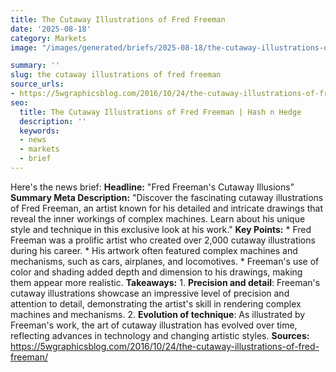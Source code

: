 ```yaml
---
title: The Cutaway Illustrations of Fred Freeman
date: '2025-08-18'
category: Markets
image: "/images/generated/briefs/2025-08-18/the-cutaway-illustrations-of-fred-freeman.svg"

summary: ''
slug: the cutaway illustrations of fred freeman
source_urls:
- https://5wgraphicsblog.com/2016/10/24/the-cutaway-illustrations-of-fred-freeman/
seo:
  title: The Cutaway Illustrations of Fred Freeman | Hash n Hedge
  description: ''
  keywords:
  - news
  - markets
  - brief
---
```


Here's the news brief:  **Headline:** "Fred Freeman's Cutaway Illusions"  **Summary Meta Description:** "Discover the fascinating cutaway illustrations of Fred Freeman, an artist known for his detailed and intricate drawings that reveal the inner workings of complex machines. Learn about his unique style and technique in this exclusive look at his work."  **Key Points:**  * Fred Freeman was a prolific artist who created over 2,000 cutaway illustrations during his career. * His artwork often featured complex machines and mechanisms, such as cars, airplanes, and locomotives. * Freeman's use of color and shading added depth and dimension to his drawings, making them appear more realistic.  **Takeaways:**  1. **Precision and detail**: Freeman's cutaway illustrations showcase an impressive level of precision and attention to detail, demonstrating the artist's skill in rendering complex machines and mechanisms. 2. **Evolution of technique**: As illustrated by Freeman's work, the art of cutaway illustration has evolved over time, reflecting advances in technology and changing artistic styles.  **Sources:** https://5wgraphicsblog.com/2016/10/24/the-cutaway-illustrations-of-fred-freeman/ 
